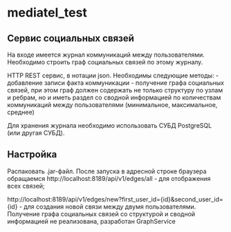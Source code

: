 # mediatel_test

## Cервис социальных связей

На входе имеется журнал коммуникаций между пользователями. Необходимо строить граф социальных связей по этому журналу.
 
HTTP REST сервис, в нотации json.
Необходимы следующие методы:
    - добавление записи факта коммуникации
    - получение графа социальных связей, при этом граф должен содержать не только структуру по узлам и ребрам, но и иметь раздел со сводной информацией по количествам коммуникаций между пользователями (минимальное, максимальное, среднее)
 
Для хранения журнала необходимо использовать СУБД PostgreSQL (или другая СУБД).

## Настройка

Распаковать .jar-файл. После запуска в адресной строке браузера обращаемся http://localhost:8189/api/v1/edges/all - для отображения всех связей;

http://localhost:8189/api/v1/edges/new?first_user_id={id}&second_user_id={id} - для создания новой связи между двумя пользователями.
Получение графа социальных связей со структурой и сводной информацией не реализована, разработан GraphService
